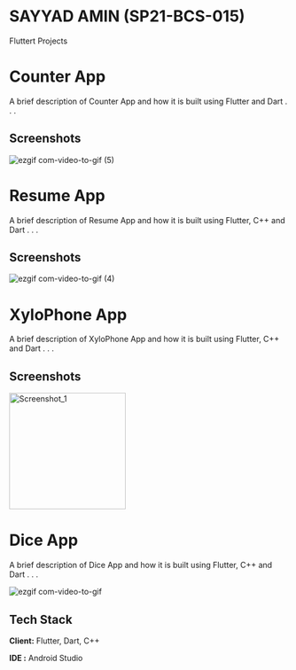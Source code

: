 # SAYYAD AMIN (SP21-BCS-015)
 Fluttert Projects
 
# Counter App

A brief description of Counter App and how it is built using Flutter and Dart . . .


## Screenshots

![ezgif com-video-to-gif (5)](https://user-images.githubusercontent.com/97822048/235362334-50d999f9-afc1-4fcf-b5fd-4d95bca56825.gif)


# Resume App

A brief description of Resume App and how it is built using Flutter, C++ and Dart . . .


## Screenshots

![ezgif com-video-to-gif (4)](https://user-images.githubusercontent.com/97822048/235362131-fd681cd8-5b43-4e4c-9788-ffe79fd2820f.gif)



# XyloPhone App

A brief description of XyloPhone App and how it is built using Flutter, C++ and Dart . . .


## Screenshots


<img width="210" alt="Screenshot_1" src="https://user-images.githubusercontent.com/97822048/235407765-bb4bd3ee-1e8a-4cbe-911f-6b892c8d4256.png">

# Dice App

A brief description of Dice App and how it is built using Flutter, C++ and Dart . . .

![ezgif com-video-to-gif](https://user-images.githubusercontent.com/97822048/235617780-139461c6-bed6-40cc-8564-33506d93bf33.gif)



## Tech Stack

**Client:** Flutter, Dart, C++

**IDE :** Android Studio



